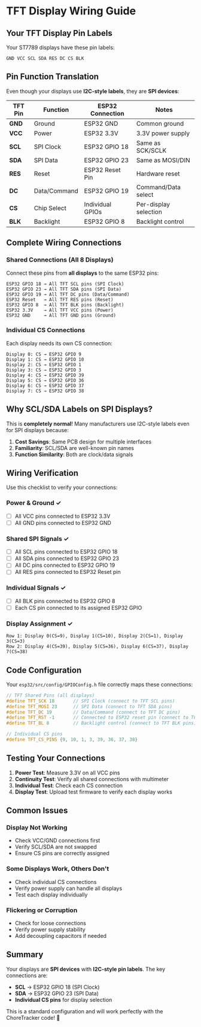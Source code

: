 # TFT Display Wiring Guide

## Your TFT Display Pin Labels

Your ST7789 displays have these pin labels:
```
GND VCC SCL SDA RES DC CS BLK
```

## Pin Function Translation

Even though your displays use **I2C-style labels**, they are **SPI devices**:

| TFT Pin | Function | ESP32 Connection | Notes |
|---------|----------|------------------|-------|
| **GND** | Ground | ESP32 GND | Common ground |
| **VCC** | Power | ESP32 3.3V | 3.3V power supply |
| **SCL** | SPI Clock | ESP32 GPIO 18 | Same as SCK/SCLK |
| **SDA** | SPI Data | ESP32 GPIO 23 | Same as MOSI/DIN |
| **RES** | Reset | ESP32 Reset Pin | Hardware reset |
| **DC** | Data/Command | ESP32 GPIO 19 | Command/Data select |
| **CS** | Chip Select | Individual GPIOs | Per-display selection |
| **BLK** | Backlight | ESP32 GPIO 8 | Backlight control |

## Complete Wiring Connections

### Shared Connections (All 8 Displays)
Connect these pins from **all displays** to the same ESP32 pins:

```
ESP32 GPIO 18 → All TFT SCL pins (SPI Clock)
ESP32 GPIO 23 → All TFT SDA pins (SPI Data)  
ESP32 GPIO 19 → All TFT DC pins (Data/Command)
ESP32 Reset   → All TFT RES pins (Reset)
ESP32 GPIO 8  → All TFT BLK pins (Backlight)
ESP32 3.3V    → All TFT VCC pins (Power)
ESP32 GND     → All TFT GND pins (Ground)
```

### Individual CS Connections
Each display needs its own CS connection:

```
Display 0: CS → ESP32 GPIO 9
Display 1: CS → ESP32 GPIO 10
Display 2: CS → ESP32 GPIO 1
Display 3: CS → ESP32 GPIO 3
Display 4: CS → ESP32 GPIO 39
Display 5: CS → ESP32 GPIO 36
Display 6: CS → ESP32 GPIO 37
Display 7: CS → ESP32 GPIO 38
```

## Why SCL/SDA Labels on SPI Displays?

This is **completely normal**! Many manufacturers use I2C-style labels even for SPI displays because:

1. **Cost Savings**: Same PCB design for multiple interfaces
2. **Familiarity**: SCL/SDA are well-known pin names
3. **Function Similarity**: Both are clock/data signals

## Wiring Verification

Use this checklist to verify your connections:

### Power & Ground ✓
- [ ] All VCC pins connected to ESP32 3.3V
- [ ] All GND pins connected to ESP32 GND

### Shared SPI Signals ✓
- [ ] All SCL pins connected to ESP32 GPIO 18
- [ ] All SDA pins connected to ESP32 GPIO 23
- [ ] All DC pins connected to ESP32 GPIO 19
- [ ] All RES pins connected to ESP32 Reset pin

### Individual Signals ✓
- [ ] All BLK pins connected to ESP32 GPIO 8
- [ ] Each CS pin connected to its assigned ESP32 GPIO

### Display Assignment ✓
```
Row 1: Display 0(CS=9), Display 1(CS=10), Display 2(CS=1), Display 3(CS=3)
Row 2: Display 4(CS=39), Display 5(CS=36), Display 6(CS=37), Display 7(CS=38)
```

## Code Configuration

Your `esp32/src/config/GPIOConfig.h` file correctly maps these connections:

```cpp
// TFT Shared Pins (all displays)
#define TFT_SCK 18       // SPI Clock (connect to TFT SCL pins)
#define TFT_MOSI 23      // SPI Data (connect to TFT SDA pins)
#define TFT_DC 19        // Data/Command (connect to TFT DC pins)
#define TFT_RST -1       // Connected to ESP32 reset pin (connect to TFT RES pins)
#define TFT_BL 8         // Backlight control (connect to TFT BLK pins)

// Individual CS pins
#define TFT_CS_PINS {9, 10, 1, 3, 39, 36, 37, 38}
```

## Testing Your Connections

1. **Power Test**: Measure 3.3V on all VCC pins
2. **Continuity Test**: Verify all shared connections with multimeter
3. **Individual Test**: Check each CS connection
4. **Display Test**: Upload test firmware to verify each display works

## Common Issues

### Display Not Working
- Check VCC/GND connections first
- Verify SCL/SDA are not swapped
- Ensure CS pins are correctly assigned

### Some Displays Work, Others Don't
- Check individual CS connections
- Verify power supply can handle all displays
- Test each display individually

### Flickering or Corruption
- Check for loose connections
- Verify power supply stability
- Add decoupling capacitors if needed

## Summary

Your displays are **SPI devices** with **I2C-style pin labels**. The key connections are:

- **SCL** → ESP32 GPIO 18 (SPI Clock)
- **SDA** → ESP32 GPIO 23 (SPI Data)
- **Individual CS pins** for display selection

This is a standard configuration and will work perfectly with the ChoreTracker code! 🎯 